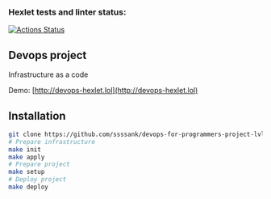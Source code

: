 ### Hexlet tests and linter status:
[![Actions Status](https://github.com/ssssank/devops-for-programmers-project-lvl3/workflows/hexlet-check/badge.svg)](https://github.com/ssssank/devops-for-programmers-project-lvl3/actions)

## Devops project
Infrastructure as a code

Demo: [http://devops-hexlet.lol](http://devops-hexlet.lol)

## Installation

```bash
git clone https://github.com/ssssank/devops-for-programmers-project-lvl3.git
# Prepare infrastructure
make init
make apply
# Prepare project
make setup
# Deploy project
make deploy
```
